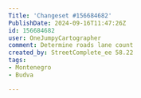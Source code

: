 ```yaml
---
Title: 'Changeset #156684682'
PublishDate: 2024-09-16T11:47:26Z
id: 156684682
user: OneJumpyCartographer
comment: Determine roads lane count
created_by: StreetComplete_ee 58.22
tags:
- Montenegro
- Budva

---
```

